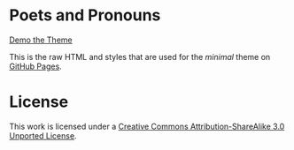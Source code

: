 # Poets and Pronouns

[Demo the Theme](http://orderedlist.github.com/minimal/)

This is the raw HTML and styles that are used for the *minimal* theme on [GitHub Pages](http://pages.github.com/).


# License

This work is licensed under a [Creative Commons Attribution-ShareAlike 3.0 Unported License](http://creativecommons.org/licenses/by-sa/3.0/).



